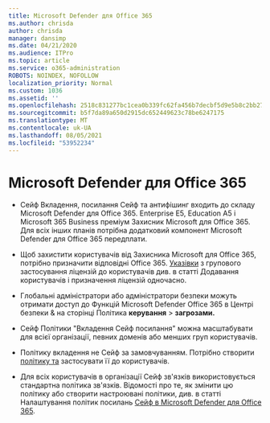 ```yaml
---
title: Microsoft Defender для Office 365
ms.author: chrisda
author: chrisda
manager: dansimp
ms.date: 04/21/2020
ms.audience: ITPro
ms.topic: article
ms.service: o365-administration
ROBOTS: NOINDEX, NOFOLLOW
localization_priority: Normal
ms.custom: 1036
ms.assetid: ''
ms.openlocfilehash: 2518c831277bc1cea0b339fc62fa456b7decbf5d9e5b8c2bb2733fe47c969a81
ms.sourcegitcommit: b5f7da89a650d2915dc652449623c78be6247175
ms.translationtype: MT
ms.contentlocale: uk-UA
ms.lasthandoff: 08/05/2021
ms.locfileid: "53952234"
---
```

# <a name="microsoft-defender-for-office-365"></a>Microsoft Defender для Office 365

- Сейф Вкладення, посилання Сейф та антифішинг входить до складу Microsoft Defender для Office 365. Enterprise E5, Education A5 і Microsoft 365 Business преміум Захисник Microsoft для Office 365. Для всіх інших планів потрібна додатковий компонент Microsoft Defender для Office 365 передплати.

- Щоб захистити користувачів від Захисника Microsoft для Office 365, потрібно призначити відповідні Office 365. [Указівки](/microsoft-365/admin/add-users/add-users) з групового застосування ліцензій до користувачів див. в статті Додавання користувачів і призначення ліцензій одночасно.

- Глобальні адміністратори або адміністратори безпеки можуть отримати доступ до Функцій Microsoft Defender Office 365 в Центрі безпеки & на сторінці Політика **керування** \> **загрозами.**

- Сейф Політики "Вкладення Сейф посилання" можна масштабувати для всієї організації, певних доменів або менших груп користувачів.

- Політику вкладення не Сейф за замовчуванням. Потрібно створити [політику та](/microsoft-365/security/office-365-security/set-up-atp-safe-attachments-policies) застосувати її до користувачів.

- Для всіх користувачів в організації Сейф зв'язків використовується стандартна політика зв'язків. Відомості про те, як змінити цю політику або створити настроювані політики, див. в статті Налаштування політик посилань [Сейф в Microsoft Defender для Office 365](/microsoft-365/security/office-365-security/set-up-atp-safe-links-policies).
